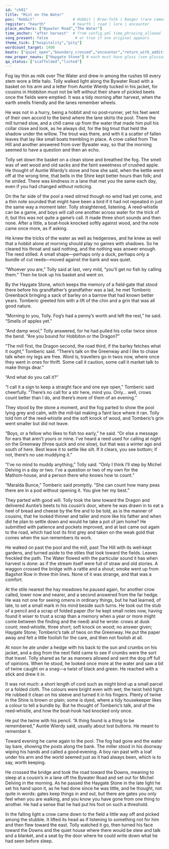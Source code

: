 ```yaml
---
id: "ch01"
title: "Mist on the Water"
pov: "Hobbit"                 # Hobbit | Bree-folk | Ranger (rare cameo)
register: "hearth"            # hearth | road | lore | encounter
place_anchors: ["Bywater Road","The Water"]
time_anchor: "after harvest"  # from config.yml time_phrasing_allowed
song_present: false            # or true if one original appears
theme_tick: ["hospitality","pity"]
wordcount_target: 1400
beats: ["quiet_open","boundary_crossed","encounter","return_with_addition"]
new_proper_nouns: ["Haygate Stone"] # each must have gloss (see glossary)
qa_status: ["scaffolded","linted"]
---
```


Fog lay thin as milk over The Water and drew in among the rushes till every stem wore a little halo. Tolly walked light along the Bywater Road with a basket on his arm and a letter from Auntie Wierdy tucked in his jacket, for cousins in Hobbiton must not be left without their share of pickled beets once the fields were emptied. It was a tidy morning after harvest, when the earth smells friendly and the lanes remember wheels.

He was not in a hurry, being a hobbit and no post‑runner, yet his feet went of their own accord to the bend where the lane skirts the pool. There the mill turned slow, and a chill came up from the water that made him pull his collar close and look, as he always did, for the big trout that held the shadow under the willow. The trout was there, and with it a scatter of fallen leaves that lay like small boats trembling in place. A crow called from The Hill and another answered from over Bywater way, so that the morning seemed to have a question and then an echo.

Tolly set down the basket on a clean stone and breathed the fog. The smell was of wet wood and old sacks and the faint sweetness of crushed apple. He thought of Auntie Wierdy’s stove and how she said, when the kettle went off at the wrong time, that bells in the Shire kept better hours than folk; and he smiled. There was kindness in a lane that met you the same each day, even if you had changed without noticing.

On the far side of the pool a reed stirred though no wind had yet come, and a thin note sounded that might have been a bird if it had not repeated in just the same way a moment later. Tolly straightened, listening. A reed‑whistle can be a game, and boys will call one another across water for the trick of it; but this was not quite a game’s call. It made three short sounds and then none. After a little, a boat‑hook knocked softly against wood, and the note came once more, as if asking.

He knew the tricks of the water as well as hedgerows, and he knew as well that a hobbit alone at morning should play no games with shadows. So he cleared his throat and said nothing, and the nothing was answer enough. The reed stilled. A small shape—perhaps only a duck, perhaps only a bundle of cut reeds—moved against the bank and was quiet.

“Whoever you are,” Tolly said at last, very mild, “you’ll get no fish by calling them.” Then he took up his basket and went on.

By the Haygate Stone, which keeps the memory of a field‑gate that stood there before his grandfather’s grandfather was a lad, he met Tomberic Greenback bringing a sack of barley on a barrow that had known better years. Tomberic greeted him with a lift of the chin and a grin that was all good nature.

“Morning to you, Tolly. Fog’s had a penny’s worth and left the rest,” he said. “Smells of apples yet.”

“And damp wool,” Tolly answered, for he had pulled his collar twice since the bend. “Are you bound for Hobbiton or the Dragon?”

“The mill first, the Dragon second, the road third, if the barley fetches what it ought,” Tomberic said. “There’s talk on the Greenway and I like to chase talk when my legs are free. Word is, travellers go in twos now, where once they went in ones for thrift. Some call it caution, some call it market talk to make things dear.”

“And what do you call it?”

“I call it a sign to keep a straight face and one eye open,” Tomberic said cheerfully. “There’s no call for a stir here, mind you. Only... well, crows count better than I do, and there’s more of them of an evening.”

They stood by the stone a moment, and the fog parted to show the pool lying grey and calm, with the mill‑tail making a faint lace where it ran. Tolly told him of the reed‑whistle and the soft knock of wood, and Tomberic’s grin went smaller but did not leave.

“Boys, or a fellow who likes to fish too early,” he said. “Or else a message for ears that aren’t yours or mine. I’ve heard a reed used for calling at night on the Greenway (three quick and one slow), but that was a winter ago and south of here. Best leave it to settle like silt. If it clears, you see bottom; if not, there’s no use muddying it.”

“I’ve no mind to muddy anything,” Tolly said. “Only I think I’ll step by Michel Delving in a day or two. I’ve a question or two of my own for the Mathom‑house, and a person there who knows how to count.”

“Maralda Bunce,” Tomberic said promptly. “She can count how many peas there are in a pod without opening it. You give her my best.”

They parted with good will. Tolly took the lane toward the Dragon and delivered Auntie’s beets to his cousin’s door, where he was drawn in to eat a heel of bread and cheese by the fire and to be told, as is the manner of cousins, that he looked thinner and taller and more like his father and when did he plan to settle down and would he take a pot of jam home? He submitted with patience and pockets improved, and at last came out again to the road, which had lost its first grey and taken on the weak gold that comes when the sun remembers its work.

He walked on past the pool and the mill, past The Hill with its well‑kept gardens, and turned aside to the stiles that look toward the fields. Leaves freckled the path. The Water flowed with the particular sound it has when harvest is done: as if the stream itself were full of straw and old stories. A waggon crossed the bridge with a rattle and a shout; smoke went up from Bagshot Row in three thin lines. None of it was strange, and that was a comfort.

At the stile nearest the hay meadows he paused again, for another crow called, lower now and nearer, and a second answered from the far hedge. He was not one for seeing omens in ordinary things, but he had learned, of late, to set a small mark in his mind beside such turns. He took out the stub of a pencil and a scrap of folded paper (for he kept small notes now, having found it wiser to trust a scrap than a memory when a year or more might come between the finding and the need) and he wrote: crows at dusk count; reed‑whistle, three short; soft knock on wood; no answer given; Haygate Stone; Tomberic’s talk of twos on the Greenway. He put the paper away and felt a little foolish for the care, and then not foolish at all.

At noon he ate under a hedge with his back to the sun and crumbs on his jacket, and a dog from the next field came to see if crumbs were the sort that travel. Tolly shared as far as manners allowed and sent the dog off full of opinions. When he stood, he looked once more at the water and saw a bit of twine caught on a snag—a twist of black and green. He reached with a stick and drew it in.

It was not much: a short length of cord such as might bind up a small parcel or a folded cloth. The colours were bright even with wet; the twist held tight. He rubbed it clean on his sleeve and turned it in his fingers. Plenty of twine in the Shire is brown or plain; some is dyed, where a tidy housekeeper likes a colour to tell a bundle by. But he thought of Tomberic’s talk, and of the reed‑whistle, and how the boat‑hook had knocked only once.

He put the twine with his pencil. “A thing found is a thing to be remembered,” Auntie Wierdy said, usually about lost buttons. He meant to remember it.

Toward evening he came again to the pool. The fog had gone and the water lay bare, showing the posts along the bank. The miller stood in his doorway wiping his hands and called a good‑evening. A boy ran past with a loaf under his arm and the world seemed just as it had always been, which is to say, worth keeping.

He crossed the bridge and took the road toward the Downs, meaning to sleep at a cousin’s in a lane off the Bywater Road and set out for Michel Delving in the morning. As he passed the Haygate Stone in the late light he set his hand upon it, as he had done since he was little, and he thought, not quite in words: gates keep things in and out, but there are gates you only feel when you are walking, and you know you have gone from one thing to another. He had a sense that he had put his foot on such a threshold.

In the falling light a crow came down to the field a little way off and picked among the stubble. It lifted its head as if listening to something not for him and then flew toward the east. Tolly watched it go, then turned his face toward the Downs and the quiet house where there would be stew and talk and a blanket, and a seat by the door where he could write down what he had seen before sleep.
